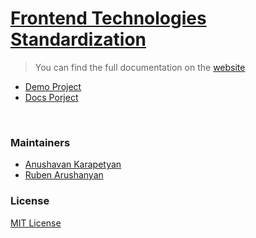 # [Frontend Technologies Standardization](https://fluxtech-me.github.io/fts)

> You can find the full documentation on the [website](https://fluxtech-me.github.io/fts)

- [Demo Project](/demo)
- [Docs Porject](/website)

<br/>

### Maintainers

- [Anushavan Karapetyan](https://github.com/anushavan-karapetyan)
- [Ruben Arushanyan](https://github.com/ruben-arushanyan)



### License

[MIT License](https://github.com/fluxtech-me/fts/blob/master/LICENSE)

